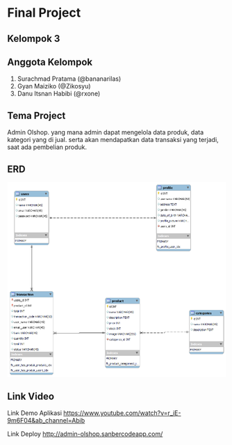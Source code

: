 # Final Project

## Kelompok 3

## Anggota Kelompok

1. Surachmad Pratama (@bananarilas)
2. Gyan Maiziko (@Zikosyu)
3. Danu Itsnan Habibi (@rxone)

## Tema Project

Admin Olshop.
yang mana admin dapat mengelola data produk, data kategori yang di jual. serta akan mendapatkan data transaksi yang terjadi, saat ada pembelian produk.

## ERD

![ERD](public/ERD/project_final_erd_.png)

## Link Video

Link Demo Aplikasi
https://www.youtube.com/watch?v=r_iE-9m6F04&ab_channel=Abib

Link Deploy
http://admin-olshop.sanbercodeapp.com/
